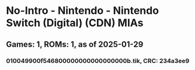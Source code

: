 # No-Intro - Nintendo - Nintendo Switch (Digital) (CDN) MIAs
## Games: 1, ROMs: 1, as of 2025-01-29
### 010049900f546800000000000000000b.tik, CRC: 234a3ee9
